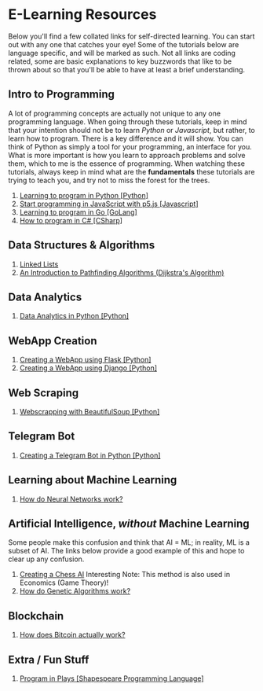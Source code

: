 # E-Learning Resources
Below you'll find a few collated links for self-directed learning. You can start out with any one that catches your eye! Some of the tutorials below are language specific, and will be marked as such. Not all links are coding related, some are basic explanations to key buzzwords that like to be thrown about so that you'll be able to have at least a brief understanding.

## Intro to Programming
A lot of programming concepts are actually not unique to any one programming language. When going through these tutorials, keep in mind that your intention should not be to learn *Python* or *Javascript*, but rather, to learn how to program. There is a key difference and it will show. You can think of Python as simply a tool for your programming, an interface for you. What is more important is how you learn to approach problems and solve them, which to me is the essence of programming. When watching these tutorials, always keep in mind what are the **fundamentals** these tutorials are trying to teach you, and try not to miss the forest for the trees.
1. [Learning to program in Python \[Python\]](https://www.youtube.com/watch?v=eXBD2bB9-RA&list=PLQVvvaa0QuDeAams7fkdcwOGBpGdHpXln)
2. [Start programming in JavaScript with p5.js \[Javascript\]](https://www.youtube.com/watch?v=yPWkPOfnGsw)
3. [Learning to program in Go \[GoLang\]](https://www.youtube.com/watch?v=G3PvTWRIhZA&list=PLQVvvaa0QuDeF3hP0wQoSxpkqgRcgxMqX)
4. [How to program in C# \[CSharp\]](https://www.youtube.com/playlist?list=PLPV2KyIb3jR4CtEelGPsmPzlvP7ISPYzR)

## Data Structures & Algorithms
1. [Linked Lists](https://www.youtube.com/watch?v=_jQhALI4ujg)
1. [An Introduction to Pathfinding Algorithms (Dijkstra's Algorithm)](https://www.youtube.com/watch?v=GazC3A4OQTE)

## Data Analytics
1. [Data Analytics in Python \[Python\]](https://www.youtube.com/watch?v=nLw1RNvfElg&list=PLQVvvaa0QuDfSfqQuee6K8opKtZsh7sA9)

## WebApp Creation
1. [Creating a WebApp using Flask \[Python\]](https://blog.miguelgrinberg.com/post/the-flask-mega-tutorial-part-i-hello-world)
2. [Creating a WebApp using Django \[Python\]](https://blog.miguelgrinberg.com/post/the-flask-mega-tutorial-part-i-hello-world)

## Web Scraping
1.  [Webscrapping with BeautifulSoup \[Python\]](https://www.youtube.com/watch?v=aIPqt-OdmS0)

## Telegram Bot
1. [Creating a Telegram Bot in Python \[Python\]](https://www.youtube.com/watch?v=PTAkiukJK7E)

## Learning about Machine Learning
1. [How do Neural Networks work?](https://www.youtube.com/playlist?list=PLZHQObOWTQDNU6R1_67000Dx_ZCJB-3pi)

## Artificial Intelligence, *without* Machine Learning
Some people make this confusion and think that AI = ML; in reality, ML is a subset of AI. The links below provide a good example of this and hope to clear up any confusion.
1. [Creating a Chess AI](https://www.youtube.com/watch?v=DZfv0YgLJ2Q) Interesting Note: This method is also used in Economics (Game Theory)!
2. [How do Genetic Algorithms work?](https://www.youtube.com/watch?v=VnwjxityDLQ)

## Blockchain
1. [How does Bitcoin actually work?](https://www.youtube.com/watch?v=bBC-nXj3Ng4&t)

## Extra / Fun Stuff
1. [Program in Plays \[Shapespeare Programming Language\]](https://en.wikipedia.org/wiki/Shakespeare_Programming_Language)
